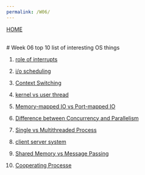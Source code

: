 ```yaml
---
permalink: /W06/
---
```

[HOME](../)

<br>
# Week 06 top 10 list of interesting OS things

1. [role of interrupts](https://www.oreilly.com/library/view/understanding-the-linux/0596005652/ch04s01.html)<br>


 2. [i/o scheduling](https://www.geeksforgeeks.org/i-o-scheduling-in-operating-systems/)<br>

 

 
 
 3. [Context Switching](https://www.tutorialspoint.com/what-is-context-switching-in-operating-system)<br>

 

 
 4. [kernel vs user thread](https://www.tutorialspoint.com/user-level-threads-and-kernel-level-threads)<br>


 
 
 5. [Memory-mapped IO vs Port-mapped IO](https://www.bogotobogo.com/Embedded/memory_mapped_io_vs_port_mapped_isolated_io.php)<br>


 

 
 6. [Difference between Concurrency and Parallelism](https://www.geeksforgeeks.org/difference-between-concurrency-and-parallelism/)<br>

 
 
 
 
 7. [Single vs Multithreaded Process](https://www.ele.uri.edu/CARD/statements/threaded.html)<br>

 


 
 8. [client server system](https://www.omnisci.com/technical-glossary/client-server)<br>

 

 
 9. [Shared Memory vs Message Passing](https://www.tutorialspoint.com/message-passing-vs-shared-memory-process-communication-models)<br>


 
 
 
 10. [Cooperating Processe](https://www.includehelp.com/operating-systems/cooperating-processes-in-the-operating-system.aspx)<br>


 
 
